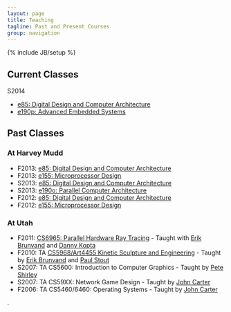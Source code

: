 ```yaml
---
layout: page
title: Teaching
tagline: Past and Present Courses
group: navigation
---
```

{% include JB/setup %}

## Current Classes
S2014

* [e85: Digital Design and Computer Architecture](http://www3.hmc.edu/~jspjut/class/e85)
* [e190p: Advanced Embedded Systems](http://www3.hmc.edu/~jspjut/class/e190p)

## Past Classes
### At Harvey Mudd
* F2013: [e85: Digital Design and Computer Architecture](http://www3.hmc.edu/~jspjut/class/f2013/e85)
* F2013: [e155: Microprocessor Design](http://www3.hmc.edu/~jspjut/class/f2013/e155)
* S2013: [e85: Digital Design and Computer Architecture](http://www3.hmc.edu/~jspjut/class/s2013/e85)
* S2013: [e190o: Parallel Computer Architecture](http://www3.hmc.edu/~jspjut/class/s2013/e190o)
* F2012: [e85: Digital Design and Computer Architecture](https://sites.google.com/a/g.hmc.edu/e85f2012)
* F2012: [e155: Microprocessor Design](https://sites.google.com/a/g.hmc.edu/e155f2012)

### At Utah
* F2011: [CS6965: Parallel Hardware Ray Tracing](http://www.eng.utah.edu/~cs6965/) - Taught with [Erik Brunvand][elb] and [Danny Kopta][dk]
* F2010: TA [CS5968/Art4455 Kinetic Sculpture and Engineering](http://www.eng.utah.edu/~cs5968/) - Taught by [Erik Brunvand][elb] and [Paul Stout][paulstout]
* S2007: TA CS5600: Introduction to Computer Graphics - Taught by [Pete Shirley][ps]
* S2007: TA CS59XX: Network Game Design - Taught by [John Carter][jc]
* F2006: TA CS5460/6460: Operating Systems - Taught by [John Carter][jc]

.

   [elb]: http://www.cs.utah.edu/~elb
   [dk]: http://www.cs.utah.edu/~dkopta
   [ps]: http://www.cs.utah.edu/~shirley
   [paulstout]: http://faculty.utah.edu/u0300671-PAUL_L_STOUT/teaching/index.hml
   [jc]: http://researcher.watson.ibm.com/researcher/view.php?person=us-retrac




